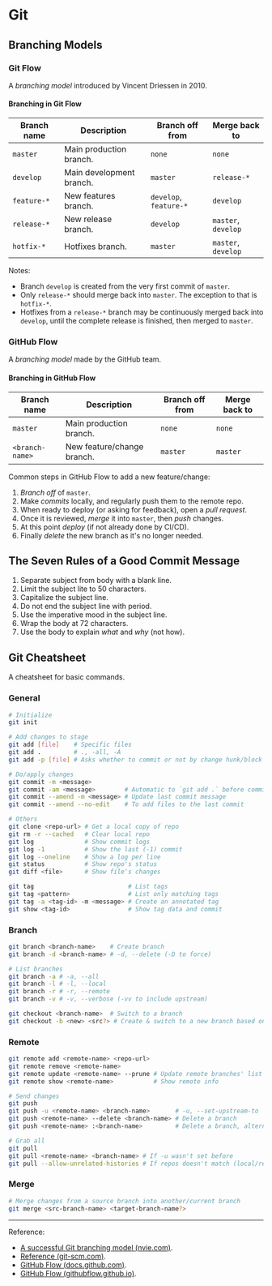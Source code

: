 # Git

## Branching Models

### Git Flow

A *branching model* introduced by Vincent Driessen in 2010.

#### Branching in Git Flow

Branch name|Description|Branch off from|Merge back to
---|---|---|---
`master`|Main production branch.|`none`|`none`
`develop`|Main development branch.|`master`|`release-*`
`feature-*`|New features branch.|`develop`, `feature-*`|`develop`
`release-*`|New release branch.| `develop`|`master`, `develop`
`hotfix-*`|Hotfixes branch.|`master`|`master`, `develop`

Notes:

- Branch `develop` is created from the very first commit of `master`.
- Only `release-*` should merge back into `master`. The exception to that is `hotfix-*`.
- Hotfixes from a `release-*` branch may be continuously merged back into `develop`, until the complete release is finished, then merged to `master`.

### GitHub Flow

A *branching model* made by the GitHub team.

#### Branching in GitHub Flow

Branch name|Description|Branch off from|Merge back to
---|---|---|---
`master`|Main production branch.|`none`|`none`
`<branch-name>`|New feature/change branch.|`master`|`master`

Common steps in GitHub Flow to add a new feature/change:

1. *Branch off* of `master`.
1. Make *commits* locally, and regularly push them to the remote repo.
1. When ready to deploy (or asking for feedback), open a *pull request*.
1. Once it is reviewed, *merge* it into `master`, then *push* changes.
1. At this point *deploy* (if not already done by CI/CD).
1. Finally *delete* the new branch as it's no longer needed.

## The Seven Rules of a Good Commit Message

1. Separate subject from body with a blank line.
1. Limit the subject lite to 50 characters.
1. Capitalize the subject line.
1. Do not end the subject line with period.
1. Use the imperative mood in the subject line.
1. Wrap the body at 72 characters.
1. Use the body to explain *what* and *why* (not how).

## Git Cheatsheet

A cheatsheet for basic commands.

### General

```bash
# Initialize
git init
```

```bash
# Add changes to stage
git add [file]    # Specific files
git add .         # ., -all, -A
git add -p [file] # Asks whether to commit or not by change hunk/block
```

```bash
# Do/apply changes
git commit -m <message>
git commit -am <message>        # Automatic to `git add .` before committing
git commit --amend -m <message> # Update last commit message
git commit --amend --no-edit    # To add files to the last commit
```

```bash
# Others
git clone <repo-url> # Get a local copy of repo
git rm -r --cached   # Clear local repo
git log              # Show commit logs
git log -1           # Show the last (-1) commit
git log --oneline    # Show a log per line
git status           # Show repo's status
git diff <file>      # Show file's changes
```

```bash
git tag                          # List tags
git tag <pattern>                # List only matching tags
git tag -a <tag-id> -m <message> # Create an annotated tag
git show <tag-id>                # Show tag data and commit
```

### Branch

```bash
git branch <branch-name>    # Create branch
git branch -d <branch-name> # -d, --delete (-D to force)
```

```bash
# List branches
git branch -a # -a, --all
git branch -l # -l, --local
git branch -r # -r, --remote
git branch -v # -v, --verbose (-vv to include upstream)
```

```bash
git checkout <branch-name>  # Switch to a branch
git checkout -b <new> <src?> # Create & switch to a new branch based on another
```

### Remote

```bash
git remote add <remote-name> <repo-url>
git remote remove <remote-name>
git remote update <remote-name> --prune # Update remote branches' list
git remote show <remote-name>           # Show remote info
```

```bash
# Send changes
git push
git push -u <remote-name> <branch-name>       # -u, --set-upstream-to
git push <remote-name> --delete <branch-name> # Delete a branch
git push <remote-name> :<branch-name>         # Delete a branch, alternative
```

```bash
# Grab all
git pull
git pull <remote-name> <branch-name> # If -u wasn't set before
git pull --allow-unrelated-histories # If repos doesn't match (local/remote)
```

### Merge

```bash
# Merge changes from a source branch into another/current branch
git merge <src-branch-name> <target-branch-name?>
```

---

Reference:

- [A successful Git branching model (nvie.com)](https://nvie.com/posts/a-successful-git-branching-model/).
- [Reference (git-scm.com)](https://git-scm.com/docs).
- [GitHub Flow (docs.github.com)](https://docs.github.com/en/get-started/quickstart/github-flow).
- [GitHub Flow (githubflow.github.io)](https://githubflow.github.io/).

<!-- TODO (update, expand) -->

<!-- 
Git Branching Strategies Explained, reminder at: https://www.linkedin.com/posts/nikkisiapno_git-branching-strategies-explained-a-well-planned-activity-7119985969348448256--Kgo/
 -->
